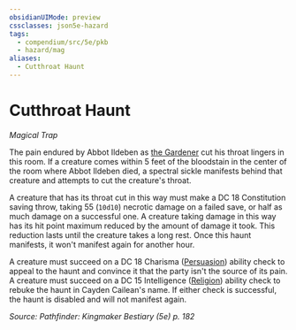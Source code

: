 ```yaml
---
obsidianUIMode: preview
cssclasses: json5e-hazard
tags:
  - compendium/src/5e/pkb
  - hazard/mag
aliases:
  - Cutthroat Haunt
---
```

# Cutthroat Haunt
*Magical Trap*  

The pain endured by Abbot Ildeben as [the Gardener](2-Mechanics/CLI/bestiary/npc/the-gardener-pkb.md) cut his throat lingers in this room. If a creature comes within 5 feet of the bloodstain in the center of the room where Abbot Ildeben died, a spectral sickle manifests behind that creature and attempts to cut the creature's throat.

A creature that has its throat cut in this way must make a DC 18 Constitution saving throw, taking 55 (`10d10`) necrotic damage on a failed save, or half as much damage on a successful one. A creature taking damage in this way has its hit point maximum reduced by the amount of damage it took. This reduction lasts until the creature takes a long rest. Once this haunt manifests, it won't manifest again for another hour.

A creature must succeed on a DC 18 Charisma ([Persuasion](2-Mechanics/CLI/rules/skills.md#Persuasion)) ability check to appeal to the haunt and convince it that the party isn't the source of its pain. A creature must succeed on a DC 15 Intelligence ([Religion](2-Mechanics/CLI/rules/skills.md#Religion)) ability check to rebuke the haunt in Cayden Cailean's name. If either check is successful, the haunt is disabled and will not manifest again.

*Source: Pathfinder: Kingmaker Bestiary (5e) p. 182*